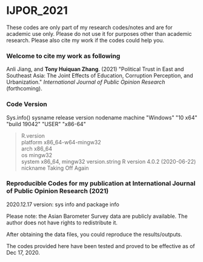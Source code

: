 # IJPOR_2021 #
These codes are only part of my research codes/notes and are for academic use only. 
Please do not use it for purposes other than academic research. Please also cite my work if the codes could help you.
 
### Welcome to cite my work as following ###

Anli Jiang, and **Tony Huiquan Zhang**. (2021) "Political Trust in East and Southeast Asia: The Joint Effects of Education, Corruption Perception, and Urbanization." *International Journal of Public Opinion Research* (forthcoming). 

###  Code Version ###

 Sys.info()
   sysname        release        version       nodename        machine 
 "Windows"       "10 x64"  "build 19042"         "USER"       "x86-64" 

 > R.version                           
 platform       x86_64-w64-mingw32          
 arch           x86_64                      
 os             mingw32                     
 system         x86_64, mingw32
 version.string R version 4.0.2 (2020-06-22)
 nickname       Taking Off Again  

### Reproducible Codes for my publication at International Journal of Public Opinion Research (2021) ###

2020.12.17 version: sys info and package info 

 Please note: the Asian Barometer Survey data are publicly available. 
 The author does not have rights to redistribute it.
 
 After obtaining the data files, you could reproduce the results/outputs.
 
 The codes provided here have been tested and proved to be effective as of Dec 17, 2020.
 
 
